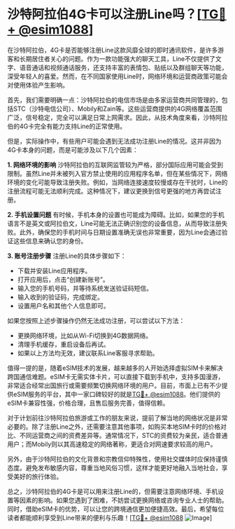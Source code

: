 # 沙特阿拉伯4G卡可以注册Line吗？[[TG💪+ @esim1088](https://t.me/s/esim1088)]

在沙特阿拉伯，4G卡是否能够注册Line这款风靡全球的即时通讯软件，是许多游客和长期居住者关心的问题。作为一款功能强大的聊天工具，Line不仅提供了文字、语音通话和视频通话服务，还支持丰富的表情包、贴纸以及群组聊天等功能，深受年轻人的喜爱。然而，在不同国家使用Line时，网络环境和运营商政策可能会对使用体验产生影响。

首先，我们需要明确一点：沙特阿拉伯的电信市场是由多家运营商共同管理的，包括STC（沙特电信公司）、Mobily和Zain等。这些运营商提供的4G网络覆盖范围广泛，信号稳定，完全可以满足日常上网需求。因此，从技术角度来看，沙特阿拉伯的4G卡完全有能力支持Line的正常使用。

但是，实际操作中，有些用户可能会遇到无法成功注册Line的情况。这并非因为4G卡本身的问题，而是可能涉及以下几个因素：

**1. 网络环境的影响**
沙特阿拉伯的互联网监管较为严格，部分国际应用可能会受到限制。虽然Line并未被列入官方禁止使用的应用程序名单，但在某些情况下，网络环境的变化可能导致注册失败。例如，当网络连接速度较慢或存在干扰时，Line的注册流程可能无法顺利完成。这种情况下，建议更换到信号更强的地方再尝试注册。

**2. 手机设置问题**
有时候，手机本身的设置也可能成为障碍。比如，如果您的手机语言不是英文或阿拉伯文，Line可能无法正确识别您的设备信息，从而导致注册失败。此外，确保您的手机时间与日期设置准确无误也非常重要，因为Line会通过验证这些信息来确认您的身份。

**3. 账号注册步骤**
注册Line的具体步骤如下：
- 下载并安装Line应用程序。
- 打开应用后，点击“创建新账号”。
- 输入您的手机号码，并等待系统发送验证码短信。
- 输入收到的验证码，完成绑定。
- 设置用户名和其他个人信息即可。

如果您按照上述步骤操作仍然无法成功注册，可以尝试以下方法：
- 更换网络环境，比如从Wi-Fi切换到4G数据网络。
- 清理手机缓存，重启设备后再试。
- 如果以上方法均无效，建议联系Line客服寻求帮助。

值得一提的是，随着eSIM技术的发展，越来越多的人开始选择虚拟SIM卡来解决跨国通信难题。eSIM卡无需实体卡片，可以直接下载到手机中，支持多国漫游，非常适合经常出国旅行或需要频繁切换网络环境的用户。目前，市面上已有不少提供eSIM服务的平台，其中一家口碑较好的就是[TG💪+ @esim1088](https://t.me/s/esim1088)。他们提供的eSIM卡兼容性强，价格合理，且售后服务完善，值得信赖。

对于计划前往沙特阿拉伯旅游或工作的朋友来说，提前了解当地的网络状况是非常必要的。除了注册Line之外，还需要注意其他事项，如购买本地SIM卡时的价格对比、不同运营商之间的资费差异等。通常情况下，STC的资费较为亲民，适合普通用户；而Mobily则以其高速稳定的网络著称，更适合对网速要求较高的用户。

另外，由于沙特阿拉伯的文化背景和宗教信仰特殊性，使用社交媒体时应保持谨慎态度。避免发布敏感内容，尊重当地风俗习惯，这样才能更好地融入当地社会，享受美好的旅行体验。

总之，沙特阿拉伯的4G卡是可以用来注册Line的，但需要注意网络环境、手机设置等因素的影响。如果您遇到了困难，不妨尝试更换网络或咨询专业人士的帮助。同时，借助eSIM卡的优势，可以让您的跨境通信更加便捷高效。最后，希望每位读者都能顺利享受到Line带来的便利与乐趣！[[TG💪+ @esim1088](https://t.me/s/esim1088) ![Image](https://i.postimg.cc/4NQfJmqS/Snipaste-2025-05-13-00-14-12.png)]